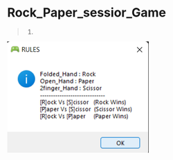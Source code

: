 # Rock_Paper_sessior_Game

>1.
![Intro](https://github.com/Prajwal-YP/imageCache/blob/main/intro.png)
